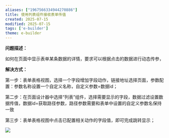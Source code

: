 ```yaml
---
aliases: ["1967566334944270886"]
title: 使用列表组件接收表单传值
created: 2025-07-15
modified: 2025-07-15
tags: ['e-builder']
theme: e-builder
---
```


**问题描述：**

如何在页面中显示表单某条数据的详情，要求可以根据点击的数据进行动态传参，

**解决方式：**

第一步：表单表格视图，选择一个字段增加字段动作，链接地址选择页面，参数配置：参数名称设置一个自定义名称，自定义参数=数据id；

第二步：在页面设计器中选择“列表”组件，选择需要显示的字段，数据过滤设置数据传值，数据id=获取路径参数，路径参数需要和表单中设置的自定义参数名保持一致

第三步：表单表格视图中点击已配置相关动作的字段值，即可完成跳转显示；

![](https://myhelpdoc.oss-cn-heyuan.aliyuncs.com/mdimages/d0e1bd5eac99e0d44b9e7fe832452a3e.jpg)